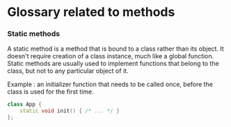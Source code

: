 # Glossary related to methods

### Static methods
A static method is a method that is bound to a class rather than its object. It doesn't require creation of a class instance, much like a global function. Static methods are usually used to implement functions that belong to the class, but not to any particular object of it.

Example : an initializer function that needs to be called once, before the class is used for the first time.
```cpp
class App {
    static void init() { /* ... */ }
};
```